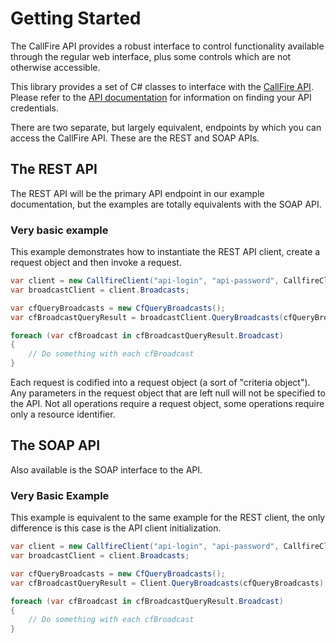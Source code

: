 Getting Started
===============

The CallFire API provides a robust interface to control functionality available through the regular web interface,
plus some controls which are not otherwise accessible.

This library provides a set of C# classes to interface with the
[CallFire API](http://www.callfire.com/api-documentation). Please refer to the
[API documentation](http://www.callfire.com/api-documentation) for information
on finding your API credentials.

There are two separate, but largely equivalent, endpoints by which you can
access the CallFire API. These are the REST and SOAP APIs. 

## The REST API

The REST API will be the primary API endpoint in our example documentation, but the 
examples are totally equivalents with the SOAP API.

### Very basic example

This example demonstrates how to instantiate the REST API client, create
a request object and then invoke a request.  

```c#
var client = new CallfireClient("api-login", "api-password", CallfireClients.Rest);
var broadcastClient = client.Broadcasts;

var cfQueryBroadcasts = new CfQueryBroadcasts();
var cfBroadcastQueryResult = broadcastClient.QueryBroadcasts(cfQueryBroadcasts);

foreach (var cfBroadcast in cfBroadcastQueryResult.Broadcast)
{
	// Do something with each cfBroadcast
}
```

Each request is codified into a request object (a sort of "criteria object").
Any parameters in the request object that are left null will not be specified to the API. 
Not all operations require a request object, some operations require only a resource identifier.

## The SOAP API

Also available is the SOAP interface to the API.

### Very Basic Example

This example is equivalent to the same example for the REST client, the only 
difference is this case is the API client initialization.  

```c#
var client = new CallfireClient("api-login", "api-password", CallfireClients.Soap);
var broadcastClient = client.Broadcasts;

var cfQueryBroadcasts = new CfQueryBroadcasts();
var cfBroadcastQueryResult = Client.QueryBroadcasts(cfQueryBroadcasts);

foreach (var cfBroadcast in cfBroadcastQueryResult.Broadcast)
{
	// Do something with each cfBroadcast
}
```

